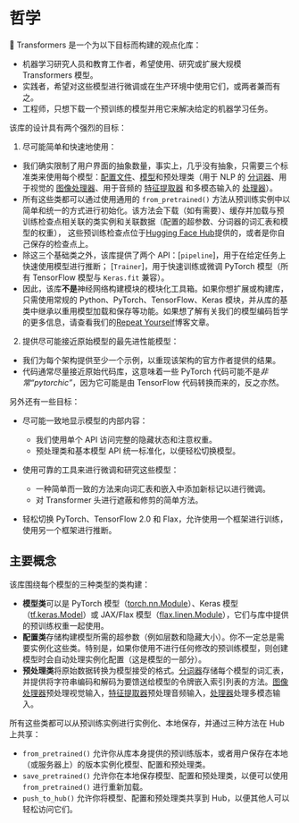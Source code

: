 <!--版权 2020 年 HuggingFace 小组。保留所有权利。

根据 Apache 许可证 2.0 版（“许可证”）的规定，在符合许可证的前提下，你不得使用本文件。
你可以获取许可证拷贝的链接如下：

http://www.apache.org/licenses/LICENSE-2.0

除非根据适用的法律规定或书面同意，否则按“原样”分发的软件在任何情况下都没有任何形式的担保或条件，无论是明示的还是暗示的。请参阅许可证以获取
许可证下的特定语言和限制。

⚠️ 请注意，此文件使用 Markdown 编写，但包含我们的文档生成器（类似于 MDX）的特定语法，可能无法在你的 Markdown 预览器中正确显示。

-->

# 哲学

🤗 Transformers 是一个为以下目标而构建的观点化库：

- 机器学习研究人员和教育工作者，希望使用、研究或扩展大规模 Transformers 模型。
- 实践者，希望对这些模型进行微调或在生产环境中使用它们，或两者兼而有之。
- 工程师，只想下载一个预训练的模型并用它来解决给定的机器学习任务。

该库的设计具有两个强烈的目标：

1. 尽可能简单和快速地使用：

  - 我们确实限制了用户界面的抽象数量，事实上，几乎没有抽象，只需要三个标准类来使用每个模型：[配置文件](main_classes/configuration)、[模型](main_classes/model)和预处理类（用于 NLP 的 [分词器](main_classes/tokenizer)、用于视觉的 [图像处理器](main_classes/image_processor)、用于音频的 [特征提取器](main_classes/feature_extractor) 和多模态输入的 [处理器](main_classes/processors)）。
  - 所有这些类都可以通过使用通用的 `from_pretrained()` 方法从预训练实例中以简单和统一的方式进行初始化。该方法会下载（如有需要）、缓存并加载与预训练检查点相关联的类实例和关联数据（配置的超参数、分词器的词汇表和模型的权重），
    这些预训练检查点位于[Hugging Face Hub](https://huggingface.co/models)提供的，或者是你自己保存的检查点上。
  - 除这三个基础类之外，该库提供了两个 API：[`pipeline`]，用于在给定任务上快速使用模型进行推断；
    [`Trainer`]，用于快速训练或微调 PyTorch 模型（所有 TensorFlow 模型与 `Keras.fit` 兼容）。
  - 因此，该库**不是**神经网络构建模块的模块化工具箱。如果你想扩展或构建库，只需使用常规的 Python、PyTorch、TensorFlow、Keras 模块，并从库的基类中继承以重用模型加载和保存等功能。如果想了解有关我们的模型编码哲学的更多信息，请查看我们的[Repeat Yourself](https://huggingface.co/blog/transformers-design-philosophy)博客文章。

2. 提供尽可能接近原始模型的最先进性能模型：

  - 我们为每个架构提供至少一个示例，以重现该架构的官方作者提供的结果。
  - 代码通常尽量接近原始代码库，这意味着一些 PyTorch 代码可能不是*非常“pytorchic”*，因为它可能是由 TensorFlow 代码转换而来的，反之亦然。

另外还有一些目标：

- 尽可能一致地显示模型的内部内容：

  - 我们使用单个 API 访问完整的隐藏状态和注意权重。
  - 预处理类和基本模型 API 统一标准化，以便轻松切换模型。

- 使用可靠的工具来进行微调和研究这些模型：

  - 一种简单而一致的方法来向词汇表和嵌入中添加新标记以进行微调。
  - 对 Transformer 头进行遮蔽和修剪的简单方法。

- 轻松切换 PyTorch、TensorFlow 2.0 和 Flax，允许使用一个框架进行训练，使用另一个框架进行推断。

## 主要概念

该库围绕每个模型的三种类型的类构建：

- **模型类**可以是 PyTorch 模型（[torch.nn.Module](https://pytorch.org/docs/stable/nn.html#torch.nn.Module)）、Keras 模型（[tf.keras.Model](https://www.tensorflow.org/api_docs/python/tf/keras/Model)）或 JAX/Flax 模型（[flax.linen.Module](https://flax.readthedocs.io/en/latest/api_reference/flax.linen.html)），它们与库中提供的预训练权重一起使用。
- **配置类**存储构建模型所需的超参数（例如层数和隐藏大小）。你不一定总是需要实例化这些类。特别是，如果你使用不进行任何修改的预训练模型，则创建模型时会自动处理实例化配置（这是模型的一部分）。
- **预处理类**将原始数据转换为模型接受的格式。[分词器](main_classes/tokenizer)存储每个模型的词汇表，并提供将字符串编码和解码为要馈送给模型的令牌嵌入索引列表的方法。[图像处理器](main_classes/image_processor)预处理视觉输入，[特征提取器](main_classes/feature_extractor)预处理音频输入，[处理器](main_classes/processors)处理多模态输入。

所有这些类都可以从预训练实例进行实例化、本地保存，并通过三种方法在 Hub 上共享：

- `from_pretrained()` 允许你从库本身提供的预训练版本，或者用户保存在本地（或服务器上）的版本实例化模型、配置和预处理类。
- `save_pretrained()` 允许你在本地保存模型、配置和预处理类，以便可以使用 `from_pretrained()` 进行重新加载。
- `push_to_hub()` 允许你将模型、配置和预处理类共享到 Hub，以便其他人可以轻松访问它们。